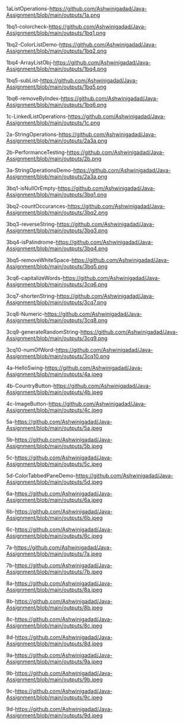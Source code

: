 1aListOperations-https://github.com/Ashwinigadad/Java-Assignment/blob/main/outputs/1a.png

1bq1-colorcheck-https://github.com/Ashwinigadad/Java-Assignment/blob/main/outputs/1bq1.png

1bq2-ColorListDemo-https://github.com/Ashwinigadad/Java-Assignment/blob/main/outputs/1bq2.png

1bq4-ArrayListObj-https://github.com/Ashwinigadad/Java-Assignment/blob/main/outputs/1bq4.png

1bq5-subList-https://github.com/Ashwinigadad/Java-Assignment/blob/main/outputs/1bq5.png

1bq6-removeByIndex-https://github.com/Ashwinigadad/Java-Assignment/blob/main/outputs/1bq6.png

1c-LinkedListOperations-https://github.com/Ashwinigadad/Java-Assignment/blob/main/outputs/1c.png

2a-StringOperations-https://github.com/Ashwinigadad/Java-Assignment/blob/main/outputs/2a3a.png

2b-PerformanceTesting-https://github.com/Ashwinigadad/Java-Assignment/blob/main/outputs/2b.png

3a-StringOperationsDemo-https://github.com/Ashwinigadad/Java-Assignment/blob/main/outputs/2a3a.png

3bq1-isNullOrEmpty-https://github.com/Ashwinigadad/Java-Assignment/blob/main/outputs/3bq1.png

3bq2-countOccurances-https://github.com/Ashwinigadad/Java-Assignment/blob/main/outputs/3bq2.png

3bq3-reverseString-https://github.com/Ashwinigadad/Java-Assignment/blob/main/outputs/3bq3.png

3bq4-isPalindrome-https://github.com/Ashwinigadad/Java-Assignment/blob/main/outputs/3bq4.png

3bq5-removeWhiteSpace-https://github.com/Ashwinigadad/Java-Assignment/blob/main/outputs/3bq5.png

3cq6-capitalizeWords-https://github.com/Ashwinigadad/Java-Assignment/blob/main/outputs/3cq6.png

3cq7-shortenString-https://github.com/Ashwinigadad/Java-Assignment/blob/main/outputs/3cq7.png

3cq8-Numeric-https://github.com/Ashwinigadad/Java-Assignment/blob/main/outputs/3cq8.png

3cq9-generateRandomString-https://github.com/Ashwinigadad/Java-Assignment/blob/main/outputs/3cq9.png

3cq10-numOfWord-https://github.com/Ashwinigadad/Java-Assignment/blob/main/outputs/3cq10.png

4a-HelloSwing-https://github.com/Ashwinigadad/Java-Assignment/blob/main/outputs/4a.jpeg

4b-CountryButton-https://github.com/Ashwinigadad/Java-Assignment/blob/main/outputs/4b.jpeg

4c-ImageButton-https://github.com/Ashwinigadad/Java-Assignment/blob/main/outputs/4c.jpeg

5a-https://github.com/Ashwinigadad/Java-Assignment/blob/main/outputs/5a.jpeg

5b-https://github.com/Ashwinigadad/Java-Assignment/blob/main/outputs/5b.jpeg

5c-https://github.com/Ashwinigadad/Java-Assignment/blob/main/outputs/5c.jpeg

5d-ColorTabbedPaneDemo-https://github.com/Ashwinigadad/Java-Assignment/blob/main/outputs/5d.jpeg

6a-https://github.com/Ashwinigadad/Java-Assignment/blob/main/outputs/6a.jpeg

6b-https://github.com/Ashwinigadad/Java-Assignment/blob/main/outputs/6b.jpeg

6c-https://github.com/Ashwinigadad/Java-Assignment/blob/main/outputs/6c.jpeg

7a-https://github.com/Ashwinigadad/Java-Assignment/blob/main/outputs/7a.jpeg

7b-https://github.com/Ashwinigadad/Java-Assignment/blob/main/outputs/7b.jpeg

8a-https://github.com/Ashwinigadad/Java-Assignment/blob/main/outputs/8a.jpeg

8b-https://github.com/Ashwinigadad/Java-Assignment/blob/main/outputs/8b.jpeg

8c-https://github.com/Ashwinigadad/Java-Assignment/blob/main/outputs/8c.jpeg

8d-https://github.com/Ashwinigadad/Java-Assignment/blob/main/outputs/8d.jpeg

9a-https://github.com/Ashwinigadad/Java-Assignment/blob/main/outputs/9a.jpeg

9b-https://github.com/Ashwinigadad/Java-Assignment/blob/main/outputs/9b.jpeg

9c-https://github.com/Ashwinigadad/Java-Assignment/blob/main/outputs/9c.jpeg

9d-https://github.com/Ashwinigadad/Java-Assignment/blob/main/outputs/9d.jpeg